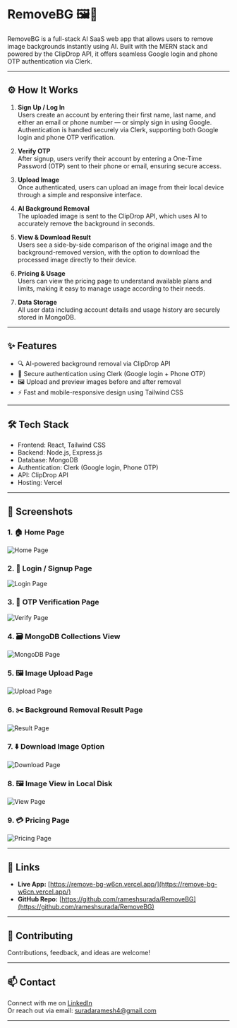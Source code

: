 # RemoveBG 🖼️🚀

RemoveBG is a full-stack AI SaaS web app that allows users to remove image backgrounds instantly using AI. Built with the MERN stack and powered by the ClipDrop API, it offers seamless Google login and phone OTP authentication via Clerk.

---

## ⚙️ How It Works

1. **Sign Up / Log In**  
   Users create an account by entering their first name, last name, and either an email or phone number — or simply sign in using Google. Authentication is handled securely via Clerk, supporting both Google login and phone OTP verification.

2. **Verify OTP**  
   After signup, users verify their account by entering a One-Time Password (OTP) sent to their phone or email, ensuring secure access.

3. **Upload Image**  
   Once authenticated, users can upload an image from their local device through a simple and responsive interface.

4. **AI Background Removal**  
   The uploaded image is sent to the ClipDrop API, which uses AI to accurately remove the background in seconds.

5. **View & Download Result**  
   Users see a side-by-side comparison of the original image and the background-removed version, with the option to download the processed image directly to their device.

6. **Pricing & Usage**  
   Users can view the pricing page to understand available plans and limits, making it easy to manage usage according to their needs.

7. **Data Storage**  
   All user data including account details and usage history are securely stored in MongoDB.

---

## ✨ Features

- 🔍 AI-powered background removal via ClipDrop API  
- 🔐 Secure authentication using Clerk (Google login + Phone OTP)  
- 🖼️ Upload and preview images before and after removal  
- ⚡ Fast and mobile-responsive design using Tailwind CSS  

---

## 🛠️ Tech Stack

- Frontend: React, Tailwind CSS  
- Backend: Node.js, Express.js  
- Database: MongoDB  
- Authentication: Clerk (Google login, Phone OTP)  
- API: ClipDrop API  
- Hosting: Vercel  

---

## 📸 Screenshots

### 1. 🏠 Home Page  
![Home Page](./frontend/src/assets/homePage.jpg)

### 2. 🔑 Login / Signup Page  
![Login Page](./frontend/src/assets/loginPage.jpg)

### 3. 🔐 OTP Verification Page  
![Verify Page](./frontend/src/assets/verifyPage.jpg)

### 4. 🗃️ MongoDB Collections View  
![MongoDB Page](./frontend/src/assets/mongodbPage.jpg)

### 5. 🖼️ Image Upload Page  
![Upload Page](./frontend/src/assets/uploadPage.jpg)

### 6. ✂️ Background Removal Result Page  
![Result Page](./frontend/src/assets/resultPage.jpg)

### 7. ⬇️ Download Image Option  
![Download Page](./frontend/src/assets/downloadPage.jpg)

### 8. 🖼️ Image View in Local Disk  
![View Page](./frontend/src/assets/viewPage.jpg)

### 9. 💳 Pricing Page  
![Pricing Page](./frontend/src/assets/pricesPage.jpg)

---

## 🔗 Links

- **Live App:** [https://remove-bg-w6cn.vercel.app/](https://remove-bg-w6cn.vercel.app/)  
- **GitHub Repo:** [https://github.com/rameshsurada/RemoveBG](https://github.com/rameshsurada/RemoveBG)  

---

## 🤝 Contributing

Contributions, feedback, and ideas are welcome!

---

## 📫 Contact

Connect with me on [LinkedIn](https://www.linkedin.com/in/rameshsurada/)  
Or reach out via email: suradaramesh4@gmail.com

---
